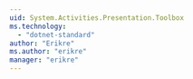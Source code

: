 ```yaml
---
uid: System.Activities.Presentation.Toolbox
ms.technology: 
  - "dotnet-standard"
author: "Erikre"
ms.author: "erikre"
manager: "erikre"
---
```

